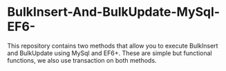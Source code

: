 # BulkInsert-And-BulkUpdate-MySql-EF6-
This repository contains two methods that allow you to execute BulkInsert and BulkUpdate using MySql and EF6+. These are simple but functional functions, we also use transaction on both methods.

